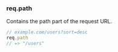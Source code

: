 <h3 id='req.path'>req.path</h3>

Contains the path part of the request URL.

```js
// example.com/users?sort=desc
req.path
// => "/users"
```
